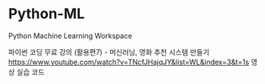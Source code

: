 # Python-ML
Python Machine Learning Workspace


파이썬 코딩 무료 강의 (활용편7) - 머신러닝, 영화 추천 시스템 만들기
https://www.youtube.com/watch?v=TNcfJHajqJY&list=WL&index=3&t=1s
영상 실습 코드
